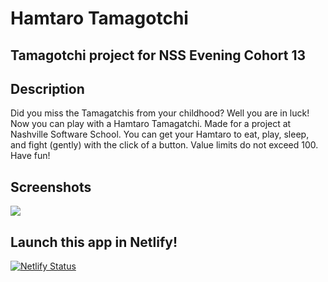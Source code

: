 # Hamtaro Tamagotchi

## Tamagotchi project for NSS Evening Cohort 13

## Description
Did you miss the Tamagatchis from your childhood? Well you are in luck! Now you can play with a Hamtaro Tamagatchi. Made for a project at Nashville Software School. You can get your Hamtaro to eat, play, sleep, and fight (gently) with the click of a button. Value limits do not exceed 100. Have fun!

## Screenshots
![](https://github.com/DeannaMix/tamagatchi/blob/master/src/images/tamagatchi-gif.gif?raw=true)



## Launch this app in Netlify!

[![Netlify Status](https://api.netlify.com/api/v1/badges/3f35c646-d2e3-4023-bfb3-3290f53d0b24/deploy-status)](https://app.netlify.com/sites/hamtaro-tamagatchi/deploys)
